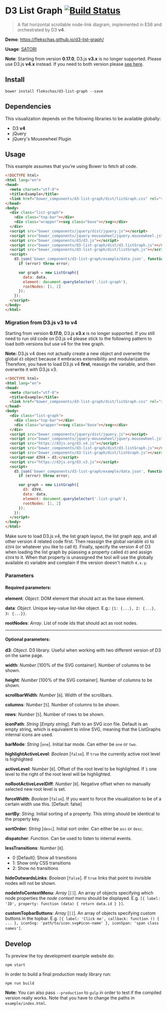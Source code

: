 # D3 List Graph [![Build Status](https://travis-ci.org/flekschas/d3-list-graph.svg?branch=master)](https://travis-ci.org/flekschas/d3-list-graph)

> A flat horizontal scrollable node-link diagram, implemented in ES6 and orchestrated by D3 **v4**.

**Demo**: https://flekschas.github.io/d3-list-graph/

**Usage**: [SATORI](http://satori.refinery-platform.org)

**Note**: Starting from version **0.17.0**, D3.js **v3.x** is no longer supported. Please use D3.js **v4.x** instead. If you need to both version please [see here](#migration-d3js-v3-to-v4).

## Install

```shell
bower install flekschas/d3-list-graph --save
```

## Dependencies

This visualization depends on the following libraries to be available globally:

- D3 **v4**
- jQuery
- jQuery's Mousewheel Plugin

## Usage

This example assumes that you're using Bower to fetch all code.

```html
<!DOCTYPE html>
<html lang="en">
<head>
  <meta charset="utf-8">
  <title>Example</title>
  <link href="bower_components/d3-list-graph/dist/listGraph.css" rel="stylesheet" type="text/css">
</head>
<body>
  <div class="list-graph">
    <div class="top-bar"></div>
    <div class="wrapper"><svg class="base"></svg></div>
  </div>
  <script src="bower_components/jquery/dist/jquery.js"></script>
  <script src="bower_components/jquery-mousewheel/jquery.mousewheel.js"></script>
  <script src="bower_components/d3/d3.js"></script>
  <script src="bower_components/d3-list-graph/dist/d3.listGraph.js"></script>
  <script src="bower_components/d3-list-graph/dist/listGraph.js"></script>
  <script>
    d3.json('bower_components/d3-list-graph/example/data.json', function (error, data) {
      if (error) throw error;

      var graph = new ListGraph({
        data: data,
        element: document.querySelector('.list-graph'),
        rootNodes: [1, 2]
      });
    });
  </script>
</body>
</html>
```

### Migration from D3.js v3 to v4

Starting from version **0.17.0**, D3.js **v3.x** is no longer supported. If you still need to run old code on D3.js v4 please stick to the following pattern to load both versions but use v4 for the tree graph.

**Note:** D3.js v4 does not actually create a new object and overwrite the global `d3` object because it embraces extensibility and modularization. Therefore, you have to load D3.js v4 **first**, reassign the variable, and then overwrite it with D3.js v3.

```html
<!DOCTYPE html>
<html lang="en">
<head>
  <meta charset="utf-8">
  <title>Example</title>
  <link href="bower_components/d3-list-graph/dist/listGraph.css" rel="stylesheet" type="text/css">
</head>
<body>
  <div class="list-graph">
    <div class="top-bar"></div>
    <div class="wrapper"><svg class="base"></svg></div>
  </div>
  <script src="bower_components/jquery/dist/jquery.js"></script>
  <script src="bower_components/jquery-mousewheel/jquery.mousewheel.js"></script>
  <script src="https://d3js.org/d3.v4.js"></script>
  <script src="bower_components/d3-list-graph/dist/d3.listGraph.js"></script>
  <script src="bower_components/d3-list-graph/dist/listGraph.js"></script>
  <script>var d3V4 = d3;</script>
  <script src="https://d3js.org/d3.v3.js"></script>
  <script>
    d3.json('bower_components/d3-list-graph/example/data.json', function (error, data) {
      if (error) throw error;

      var graph = new ListGraph({
        d3: d3V4,
        data: data,
        element: document.querySelector('.list-graph'),
        rootNodes: [1, 2]
      });
    });
  </script>
</body>
</html>
```

Make sure to load D3.js v4, the list graph layout, the list graph app, and all other version 4 related code first. Then reassign the global variable `d3` to `d3V4` (or whatever you like to call it). Finally, specify the version 4 of D3 when loading the list graph by püassing a property called `d3` and assign `d3V4` to it. When that property is unassigned the tool will use the globally available `d3` variable and complain if the version doesn't match `4.x.y`.

### Parameters

#### Required parameters:

**element**: _Object_.
DOM element that should act as the base element.

**data**: _Object_.
Unique key-value list-like object. E.g.: `{1: {...}, 2: {...}, 3: {...}}`.

**rootNodes**: _Array_.
List of node ids that should act as root nodes.

---

#### Optional parameters:

**d3**: _Object_.
D3 library. Useful when working with two different version of D3 on the same page.

**width**: _Number_ [100% of the SVG container].
Number of columns to be shown.

**height**: _Number_ [100% of the SVG container].
Number of columns to be shown.

**scrollbarWidth**: _Number_ [`6`].
Width of the scrollbars.

**columns**: _Number_ [`5`].
Number of columns to be shown.

**rows**: _Number_ [`5`].
Number of rows to be shown.

**iconPath**: _String_ [_Empty string_].
Path to an SVG icon file. Default is an empty string, which is equivalent to inline SVG, meaning that the ListGraphs internal icons are used.

**barMode**: _String_ [`one`].
Initial bar mode. Can either be `one` or `two`.

**highlightActiveLevel**: _Boolean_ [`false`].
If `true` the currently active root level is highlighted

**activeLevel**: _Number_ [`0`].
Offset of the root level to be highlighted. If `1` one level to the right of the root level will be highlighted.

**noRootActiveLevelDiff**: _Number_ [`0`].
Negative offset when no manually selected new root level is set.

**forceWidth**: _Boolean_ [`false`].
If you want to force the visualization to be of a certain width use this. [Default: false]

**sortBy**: _String_.
Initial sorting of a property. This string should be identical to the property key.

**sortOrder:** _String_ [`desc`].
Initial sort order. Can either be `asc` or `desc`.

**dispatcher**: _Function_.
Can be used to listen to internal events.

**lessTransitions**: _Number_ [`0`].
- 0 [Default]: Show all transitions
- 1: Show only CSS transitions
- 2: Show no transitions

**hideOutwardsLinks**: _Boolean_ [`false`].
If `true` links that point to invisible nodes will not be shown.

**nodeInfoContextMenu**: _Array_ [`[]`].
An array of objects specifying which node properties the _node context menu_ should be displayed. E.g. `[{ label: 'ID', property: function (data) { return data.id } }]`.

**customTopbarButtons**: _Array_ [`[]`].
An array of objects specifying custom buttons in the topbar. E.g. `[{ label: 'Click me', callback: function () { ... }, iconSvg: 'path/to/icon.svg#icon-name' }, iconSpan: 'span class names']`.

## Develop

To preview the toy development example website do:

```shell
npm start
```

In order to build a final production ready library run:

```shell
npm run build
```

**Note:** You can also pass `--production` to `gulp` in order to test if the
compiled version really works. Note that you have to change the paths in
`example/index.html`.
